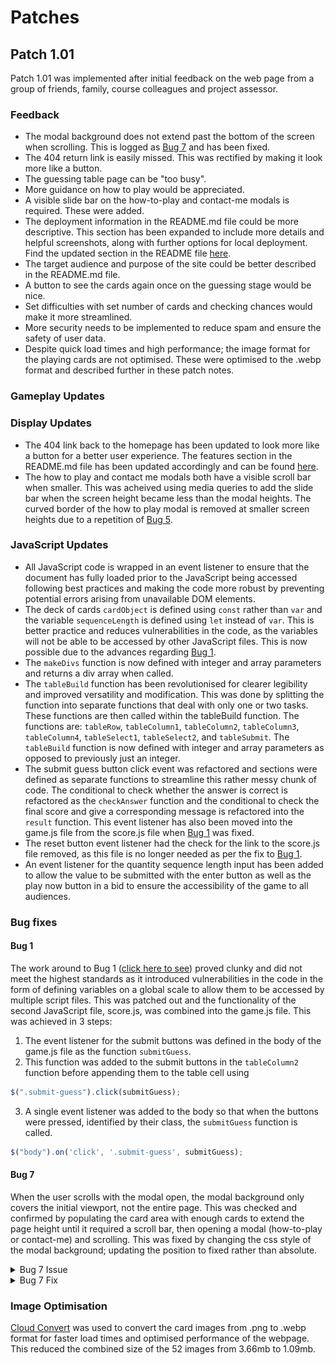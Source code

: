 # Patches

## Patch 1.01
Patch 1.01 was implemented after initial feedback on the web page from a group of friends, family, course colleagues and project assessor.

### Feedback
- The modal background does not extend past the bottom of the screen when scrolling. This is logged as [Bug 7](#bug-7) and has been fixed.
- The 404 return link is easily missed. This was rectified by making it look more like a button.
- The guessing table page can be "too busy".
- More guidance on how to play would be appreciated.
- A visible slide bar on the how-to-play and contact-me modals is required. These were added.
- The deployment information in the README.md file could be more descriptive. This section has been expanded to include more details and helpful screenshots, along with further options for local deployment. Find the updated section in the README file [here](/README.md#deployment).
- The target audience and purpose of the site could be better described in the README.md file.
- A button to see the cards again once on the guessing stage would be nice.
- Set difficulties with set number of cards and checking chances would make it more streamlined.
- More security needs to be implemented to reduce spam and ensure the safety of user data.
- Despite quick load times and high performance; the image format for the playing cards are not optimised. These were optimised to the .webp format and described further in these patch notes.


### Gameplay Updates

### Display Updates
- The 404 link back to the homepage has been updated to look more like a button for a better user experience. The features section in the README.md file has been updated accordingly and can be found [here](/README.md#404-page-message). 
- The how to play and contact me modals both have a visible scroll bar when smaller. This was acheived using media queries to add the slide bar when the screen height became less than the modal heights. The curved border of the how to play modal is removed at smaller screen heights due to a repetition of [Bug 5](/README.md#bugs).

### JavaScript Updates
- All JavaScript code is wrapped in an event listener to ensure that the document has fully loaded prior to the JavaScript being accessed following best practices and making the code more robust by preventing potential errors arising from unavailable DOM elements.
- The deck of cards `cardObject` is defined using `const` rather than `var` and the variable `sequenceLength` is defined using `let` instead of `var`. This is better practice and reduces vulnerabilities in the code, as the variables will not be able to be accessed by other JavaScript files. This is now possible due to the advances regarding [Bug 1](#bug-1).
- The `makeDivs` function is now defined with integer and array parameters and returns a div array when called.
- The `tableBuild` function has been revolutionised for clearer legibility and improved versatility and modification. This was done by splitting the function into separate functions that deal with only one or two tasks. These functions are then called within the tableBuild function. The functions are: `tableRow`, `tableColumn1`, `tableColumn2`, `tableColumn3`, `tableColumn4`, `tableSelect1`, `tableSelect2`, and `tableSubmit`. The `tableBuild` function is now defined with integer and array parameters as opposed to previously just an integer.
- The submit guess button click event was refactored and sections were defined as separate functions to streamline this rather messy chunk of code. The conditional to check whether the answer is correct is refactored as the `checkAnswer` function and the conditional to check the final score and give a corresponding message is refactored into the `result` function. This event listener has also been moved into the game.js file from the score.js file when [Bug 1](#bug-1) was fixed.
- The reset button event listener had the check for the link to the score.js file removed, as this file is no longer needed as per the fix to [Bug 1](#bug-1).
- An event listener for the quantity sequence length input has been added to allow the value to be submitted with the enter button as well as the play now button in a bid to ensure the accessibility of the game to all audiences.


### Bug fixes
#### Bug 1
The work around to Bug 1 ([click here to see](/README.md#bugs)) proved clunky and did not meet the highest standards as it introduced vulnerabilities in the code in the form of defining variables on a global scale to allow them to be accessed by multiple script files. This was patched out and the functionality of the second JavaScript file, score.js, was combined into the game.js file. This was achieved in 3 steps:
1. The event listener for the submit buttons was defined in the body of the game.js file as the function `submitGuess`.
2. This function was added to the submit buttons in the `tableColumn2` function before appending them to the table cell using 
```javascript
$(".submit-guess").click(submitGuess);
```
3. A single event listener was added to the body so that when the buttons were pressed, identified by their class, the `submitGuess` function is called.
```javascript
$("body").on('click', '.submit-guess', submitGuess);
```

#### Bug 7
When the user scrolls with the modal open, the modal background only covers the initial viewport, not the entire page. This was checked and confirmed by populating the card area with enough cards to extend the page height until it required a scroll bar, then opening a modal (how-to-play or contact-me) and scrolling. This was fixed by changing the css style of the modal background; updating the position to fixed rather than absolute.
<details><summary>Bug 7 Issue</summary>
<img src="/documentation/bug-7-issue.png">
</details>
<details><summary>Bug 7 Fix</summary>
<img src="/documentation/bug-7-fix.png">
</details>

### Image Optimisation
[Cloud Convert](https://cloudconvert.com/) was used to convert the card images from .png to .webp format for faster load times and optimised performance of the webpage. This reduced the combined size of the 52 images from 3.66mb to 1.09mb. 